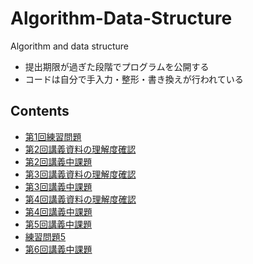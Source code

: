 # Algorithm-Data-Structure

Algorithm and data structure

- 提出期限が過ぎた段階でプログラムを公開する
- コードは自分で手入力・整形・書き換えが行われている

## Contents

- [第1回練習問題](./prob1)
- [第2回講義資料の理解度確認](./prob2pre)
- [第2回講義中課題]()
- [第3回講義資料の理解度確認](./prob3pre)
- [第3回講義中課題](./prob3post)
- [第4回講義資料の理解度確認](./prob4pre)
- [第4回講義中課題](./prob4post)
- [第5回講義中課題](./prob5)
- [練習問題5](./prob5homework)
- [第6回講義中課題](./prob6)